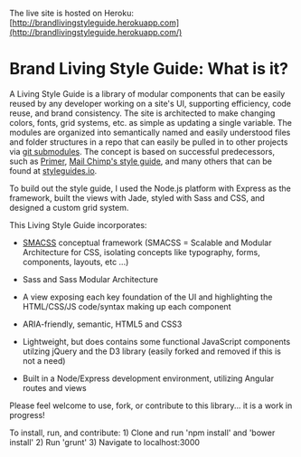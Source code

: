 The live site is hosted on Heroku: [http://brandlivingstyleguide.herokuapp.com](http://brandlivingstyleguide.herokuapp.com/)

Brand Living Style Guide: What is it?
======================================
A Living Style Guide is a library of modular components that can be easily reused by any developer working on a site's UI, supporting efficiency, code reuse, and brand consistency. The site is architected to make changing colors, fonts, grid systems, etc. as simple as updating a single variable. The modules are organized into semantically named and easily understood files and folder structures in a repo that can easily be pulled in to other projects via [git submodules](https://git-scm.com/book/en/v2/Git-Tools-Submodules). The concept is based on successful predecessors, such as [Primer](http://primercss.io/), [Mail Chimp's style guide](http://ux.mailchimp.com/patterns), and many others that can be found at [styleguides.io](http://styleguides.io/examples.html). 

To build out the style guide, I used the Node.js platform with Express as the framework, built the views with Jade, styled with Sass and CSS, and designed a custom grid system.

This Living Style Guide incorporates:

* [SMACSS](https://smacss.com/) conceptual framework (SMACSS = Scalable and Modular Architecture for CSS, isolating concepts like typography, forms, components, layouts, etc ...)

* Sass and Sass Modular Architecture

* A view exposing each key foundation of the UI and highlighting the HTML/CSS/JS code/syntax making up each component

* ARIA-friendly, semantic, HTML5 and CSS3

* Lightweight, but does contains some functional JavaScript components utilzing jQuery and the D3 library (easily forked and removed if this is not a need)

* Built in a Node/Express development environment, utilizing Angular routes and views

Please feel welcome to use, fork, or contribute to this library... it is a work in progress!

To install, run, and contribute: 1) Clone and run 'npm install' and 'bower install' 2) Run 'grunt' 3) Navigate to localhost:3000 
